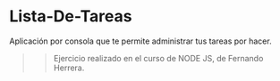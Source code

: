 # Lista-De-Tareas
Aplicación por consola que te permite administrar tus tareas por hacer.


>> Ejercicio realizado en el curso de NODE JS, de Fernando Herrera.
